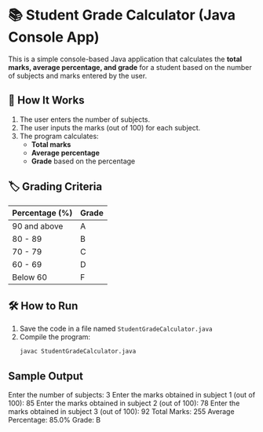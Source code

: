 # 📚 Student Grade Calculator (Java Console App)

This is a simple console-based Java application that calculates the **total marks, average percentage, and grade** for a student based on the number of subjects and marks entered by the user.

## 🧮 How It Works

1. The user enters the number of subjects.
2. The user inputs the marks (out of 100) for each subject.
3. The program calculates:
   - **Total marks**
   - **Average percentage**
   - **Grade** based on the percentage

## 🏷️ Grading Criteria

| Percentage (%) | Grade |
|----------------|-------|
| 90 and above   | A     |
| 80 - 89        | B     |
| 70 - 79        | C     |
| 60 - 69        | D     |
| Below 60       | F     |

## 🛠️ How to Run

1. Save the code in a file named `StudentGradeCalculator.java`
2. Compile the program:
   ```bash
   javac StudentGradeCalculator.java
   

## Sample Output

Enter the number of subjects: 3
Enter the marks obtained in subject 1 (out of 100): 85
Enter the marks obtained in subject 2 (out of 100): 78
Enter the marks obtained in subject 3 (out of 100): 92
Total Marks: 255
Average Percentage: 85.0%
Grade: B   
